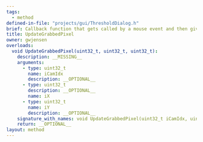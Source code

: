 ```yaml
---
tags:
  - method
defined-in-file: "projects/gui/ThresholdDialog.h"
brief: Callback function that gets called by a mouse event and then gives the value of the pixel. If the image that is being shown is a thresholde image, then it will only show the values of the parts of the image that pass the threshold ( i.e. the non-black pixels) and furthermore, it will show the value of that pixel in the original image. This is useful for figuring out why certain pixels are making it past the thresholding and then fine tuning the constraints.
title: UpdateGrabbedPixel
owner: gwjensen
overloads:
  void UpdateGrabbedPixel(uint32_t, uint32_t, uint32_t):
    description: __MISSING__
    arguments:
      - type: uint32_t
        name: iCamIdx
        description: __OPTIONAL__
      - type: uint32_t
        description: __OPTIONAL__
        name: iX
      - type: uint32_t
        name: iY
        description: __OPTIONAL__
    signature_with_names: void UpdateGrabbedPixel(uint32_t iCamIdx, uint32_t iX, uint32_t iY)
    return: __OPTIONAL__
layout: method
---
```

